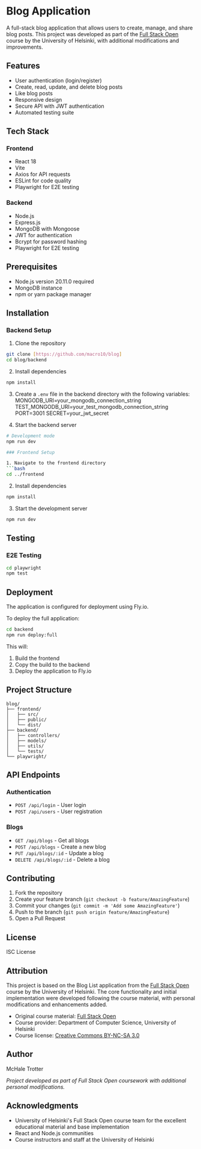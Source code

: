 # Blog Application

A full-stack blog application that allows users to create, manage, and share blog posts. This project was developed as part of the [Full Stack Open](https://fullstackopen.com/) course by the University of Helsinki, with additional modifications and improvements.

## Features

- User authentication (login/register)
- Create, read, update, and delete blog posts
- Like blog posts
- Responsive design
- Secure API with JWT authentication
- Automated testing suite

## Tech Stack

### Frontend
- React 18
- Vite
- Axios for API requests
- ESLint for code quality
- Playwright for E2E testing

### Backend
- Node.js
- Express.js
- MongoDB with Mongoose
- JWT for authentication
- Bcrypt for password hashing
- Playwright for E2E testing

## Prerequisites

- Node.js version 20.11.0 required
- MongoDB instance
- npm or yarn package manager

## Installation

### Backend Setup

1. Clone the repository
```bash
git clone [https://github.com/macro10/blog]
cd blog/backend
```

2. Install dependencies
```bash
npm install
```

3. Create a `.env` file in the backend directory with the following variables:
MONGODB_URI=your_mongodb_connection_string
TEST_MONGODB_URI=your_test_mongodb_connection_string
PORT=3001
SECRET=your_jwt_secret

4. Start the backend server
```bash
# Development mode
npm run dev

### Frontend Setup

1. Navigate to the frontend directory
```bash
cd ../frontend
```

2. Install dependencies
```bash
npm install
```

3. Start the development server
```bash
npm run dev
```

## Testing

### E2E Testing
```bash
cd playwright
npm test
```

## Deployment

The application is configured for deployment using Fly.io.

To deploy the full application:
```bash
cd backend
npm run deploy:full
```

This will:
1. Build the frontend
2. Copy the build to the backend
3. Deploy the application to Fly.io

## Project Structure

```
blog/
├── frontend/
│   ├── src/
│   ├── public/
│   └── dist/
├── backend/
│   ├── controllers/
│   ├── models/
│   ├── utils/
│   └── tests/
└── playwright/
```

## API Endpoints

### Authentication
- `POST /api/login` - User login
- `POST /api/users` - User registration

### Blogs
- `GET /api/blogs` - Get all blogs
- `POST /api/blogs` - Create a new blog
- `PUT /api/blogs/:id` - Update a blog
- `DELETE /api/blogs/:id` - Delete a blog

## Contributing

1. Fork the repository
2. Create your feature branch (`git checkout -b feature/AmazingFeature`)
3. Commit your changes (`git commit -m 'Add some AmazingFeature'`)
4. Push to the branch (`git push origin feature/AmazingFeature`)
5. Open a Pull Request

## License

ISC License

## Attribution

This project is based on the Blog List application from the [Full Stack Open](https://fullstackopen.com/en/) course by the University of Helsinki. The core functionality and initial implementation were developed following the course material, with personal modifications and enhancements added.

- Original course material: [Full Stack Open](https://fullstackopen.com/en/)
- Course provider: Department of Computer Science, University of Helsinki
- Course license: [Creative Commons BY-NC-SA 3.0](https://creativecommons.org/licenses/by-nc-sa/3.0/)

## Author

McHale Trotter

*Project developed as part of Full Stack Open coursework with additional personal modifications.*

## Acknowledgments

- University of Helsinki's Full Stack Open course team for the excellent educational material and base implementation
- React and Node.js communities
- Course instructors and staff at the University of Helsinki
